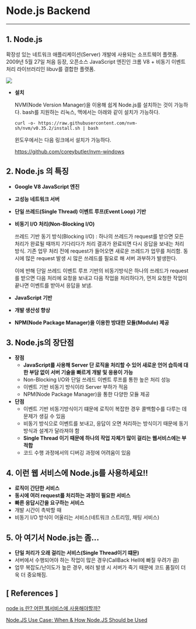 # **Node.js Backend**

---

## 1. Node.js

 확장성 있는 네트워크 애플리케이션(Server) 개발에 사용되는 소프트웨어 플랫폼. 2009년 5월 27일 처음 등장, 오픈소스 JavaScript 엔진인 크롬 V8 + 비동기 이벤트 처리 라이브러리인 libuv를 결합한 플랫폼.

![](../../Images/Node.js.png)

- **설치**

   NVM(Node Version Manager)을 이용해 쉽게 Node.js를 설치하는 것이 가능하다. bash를 지원하는 리눅스, 맥에서는 아래와 같이 설치가 가능하다.

  `curl -o- https://raw.githubusercontent.com/nvm-sh/nvm/v0.35.2/install.sh | bash`

  

   윈도우에서는 다음 링크에서 설치가 가능하다.

  https://github.com/coreybutler/nvm-windows
  



## 2. Node.js 의 특징

  - **Google V8 JavaScript 엔진**

  - **고성능 네트워크 서버**

  - **단일 쓰레드(Single Thread) 이벤트 루프(Event Loop) 기반**

  - **비동기 I/O 처리(Non-Blocking I/O)**

     쓰레드 기반 동기 방식(Blocking I/O) : 하나의 쓰레드가 request를 받으면 모든 처리가 완료될 때까지 기다리다가 처리 결과가 완료되면 다시 응답을 보내는 처리 방식. 기존 업무 처리 전에 request가 들어오면 새로운 쓰레드가 업무를 처리함. 동시에 많은 request 발생 시 많은 쓰레드를 필요로 해 서버 과부하가 발생한다.

     이에 반해 단일 쓰레드 이벤트 루프 기반의 비동기방식은 하나의 쓰레드가 request를 받으면 다음 처리에 요청을 보내고 다음 작업을 처리하다가, 먼저 요청한 작업이 끝나면 이벤트를 받아서 응답을 보냄.

  - **JavaScript 기반**

  - **개발 생산성 향상**

  - **NPM(Node Package Manager)을 이용한 방대한 모듈(Module) 제공**



## 3. Node.js의 장단점

- **장점**
  - **JavaScript를 사용해 Server 단 로직을 처리할 수 있어 새로운 언어 습득에 대한 부담 없이 서버 기술을 빠르게 개발 및 응용이 가능**
  - Non-Blocking I/O와 단일 쓰레드 이벤트 루프를 통한 높은 처리 성능
  - 이벤트 기반 비동기 방식이라 Server 부하가 적음
  - NPM(Node Package Manager)을 통한 다양한 모듈 제공
- **단점**
  - 이벤트 기반 비동기방식이기 떄문에 로직이 복잡한 경우 콜백함수를 다루는 데 문제가 생길 수 있음
  - 비동기 방식으로 이벤트를 보내고, 응답이 오면 처리하는 방식이기 때문에 동기 방식과 설계가 달라져야 함
  - **Single Thread 이기 때문에 하나의 작업 자체가 많이 걸리는 웹서비스에는 부적합**
  - 코드 수행 과정에서의 디버깅 과정에 어려움이 있음



## 4. 이런 웹 서비스에  Node.js를 사용하세요!!

- **로직이 간단한 서비스**
- **동시에 여러 request를 처리하는 과정이 필요한 서비스**
- **빠른 응답시간을 요구하는 서비스**
- 개발 시간이 촉박할 때
- 비동기 I/O 방식이 어울리는 서비스(네트워크 스트리밍, 채팅 서비스)



## 5. 아 여기서 Node.js는 좀...

- **단일 처리가 오래 걸리는 서비스(Single Thread이기 떄문)**
- 서버에서 수행되어야 하는 작업이 많은 경우(CallBack Hell에 빠질 우려가 큼)
- 업무 복잡도/난이도가 높은 경우, 에러 발생 시 서버가 죽기 때문에 코드 품질이 더욱 더 중요해짐.



## [ References ]

[node js 란? 어떤 웹서비스에 사용해야할까?](https://junspapa-itdev.tistory.com/3)

[Node.JS Use Case: When & How Node.JS Should be Used](https://www.simform.com/nodejs-use-case/)